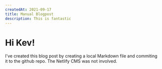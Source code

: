 ```yaml
---
createdAt: 2021-09-17
title: Manual Blogpost
description: This is fantastic
---
```

# Hi Kev!

I've created this blog post by creating a local Markdown file and commiting
it to the github repo. The Netlify CMS was not involved.